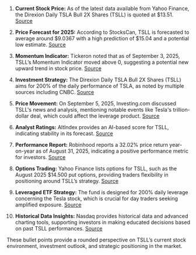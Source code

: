 1. **Current Stock Price:** As of the latest data available from Yahoo Finance, the Direxion Daily TSLA Bull 2X Shares (TSLL) is quoted at $13.51. [Source](https://finance.yahoo.com/quote/TSLL/)

2. **Price Forecast for 2025:** According to StocksCan, TSLL is forecasted to average around $9.0367 with a high prediction of $15.04 and a potential low estimate. [Source](https://stockscan.io/stocks/TSLL/forecast)

3. **Momentum Indicator:** Tickeron noted that as of September 3, 2025, TSLL’s Momentum Indicator moved above 0, suggesting a potential new upward trend in stock price. [Source](https://tickeron.com/ticker/TSLL/)

4. **Investment Strategy:** The Direxion Daily TSLA Bull 2X Shares (TSLL) aims for 200% of the daily performance of TSLA, as noted by multiple sources including CNBC. [Source](https://www.cnbc.com/quotes/TSLL)

5. **Price Movement:** On September 5, 2025, Investing.com discussed TSLL's news and analysis, mentioning notable events like Tesla's trillion-dollar deal, which could affect the leverage product. [Source](https://www.investing.com/etfs/tsll)

6. **Analyst Ratings:** AltIndex provides an AI-based score for TSLL, indicating stability in its forecast. [Source](https://altindex.com/ticker/tsll/price-prediction)

7. **Performance Report:** Robinhood reports a 32.02% price return year-on-year as of August 31, 2025, indicating a positive performance metric for investors. [Source](https://robinhood.com/us/en/stocks/TSLL/)

8. **Options Trading:** Yahoo Finance lists options for TSLL, such as the August 2025 $14.500 put options, providing traders flexibility in positioning around TSLL’s strategy. [Source](https://finance.yahoo.com/quote/TSLL250829P00014500/)

9. **Leveraged ETF Strategy:** The fund is designed for 200% daily leverage concerning the Tesla stock, which is crucial for day traders seeking amplified exposure. [Source](https://www.direxion.com/product/daily-tsla-bull-and-bear-leveraged-single-stock-etfs)

10. **Historical Data Insights:** Nasdaq provides historical data and advanced charting tools, supporting investors in making educated decisions based on past TSLL performances. [Source](https://www.nasdaq.com/market-activity/etf/tsll)

These bullet points provide a rounded perspective on TSLL’s current stock environment, investment outlook, and strategic positioning in the market.